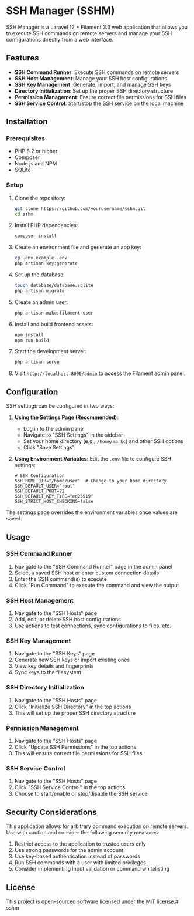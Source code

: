 # SSH Manager (SSHM)

SSH Manager is a Laravel 12 + Filament 3.3 web application that allows you to execute SSH commands on remote servers and manage your SSH configurations directly from a web interface.

## Features

- **SSH Command Runner**: Execute SSH commands on remote servers
- **SSH Host Management**: Manage your SSH host configurations
- **SSH Key Management**: Generate, import, and manage SSH keys
- **Directory Initialization**: Set up the proper SSH directory structure
- **Permission Management**: Ensure correct file permissions for SSH files
- **SSH Service Control**: Start/stop the SSH service on the local machine

## Installation

### Prerequisites

- PHP 8.2 or higher
- Composer
- Node.js and NPM
- SQLite

### Setup

1. Clone the repository:
   ```bash
   git clone https://github.com/yourusername/sshm.git
   cd sshm
   ```

2. Install PHP dependencies:
   ```bash
   composer install
   ```

3. Create an environment file and generate an app key:
   ```bash
   cp .env.example .env
   php artisan key:generate
   ```

4. Set up the database:
   ```bash
   touch database/database.sqlite
   php artisan migrate
   ```

5. Create an admin user:
   ```bash
   php artisan make:filament-user
   ```

6. Install and build frontend assets:
   ```bash
   npm install
   npm run build
   ```

7. Start the development server:
   ```bash
   php artisan serve
   ```

8. Visit `http://localhost:8000/admin` to access the Filament admin panel.

## Configuration

SSH settings can be configured in two ways:

1. **Using the Settings Page (Recommended)**:
   - Log in to the admin panel
   - Navigate to "SSH Settings" in the sidebar
   - Set your home directory (e.g., `/home/markc`) and other SSH options
   - Click "Save Settings"

2. **Using Environment Variables**:
   Edit the `.env` file to configure SSH settings:

   ```
   # SSH Configuration
   SSH_HOME_DIR="/home/user"  # Change to your home directory
   SSH_DEFAULT_USER="root"
   SSH_DEFAULT_PORT=22
   SSH_DEFAULT_KEY_TYPE="ed25519"
   SSH_STRICT_HOST_CHECKING=false
   ```

The settings page overrides the environment variables once values are saved.

## Usage

### SSH Command Runner

1. Navigate to the "SSH Command Runner" page in the admin panel
2. Select a saved SSH host or enter custom connection details
3. Enter the SSH command(s) to execute
4. Click "Run Command" to execute the command and view the output

### SSH Host Management

1. Navigate to the "SSH Hosts" page
2. Add, edit, or delete SSH host configurations
3. Use actions to test connections, sync configurations to files, etc.

### SSH Key Management

1. Navigate to the "SSH Keys" page
2. Generate new SSH keys or import existing ones
3. View key details and fingerprints
4. Sync keys to the filesystem

### SSH Directory Initialization

1. Navigate to the "SSH Hosts" page
2. Click "Initialize SSH Directory" in the top actions
3. This will set up the proper SSH directory structure

### Permission Management

1. Navigate to the "SSH Hosts" page
2. Click "Update SSH Permissions" in the top actions
3. This will ensure correct file permissions for SSH files

### SSH Service Control

1. Navigate to the "SSH Hosts" page
2. Click "SSH Service Control" in the top actions
3. Choose to start/enable or stop/disable the SSH service

## Security Considerations

This application allows for arbitrary command execution on remote servers. Use with caution and consider the following security measures:

1. Restrict access to the application to trusted users only
2. Use strong passwords for the admin account
3. Use key-based authentication instead of passwords
4. Run SSH commands with a user with limited privileges
5. Consider implementing input validation or command whitelisting

## License

This project is open-sourced software licensed under the [MIT license](LICENSE).# sshm
